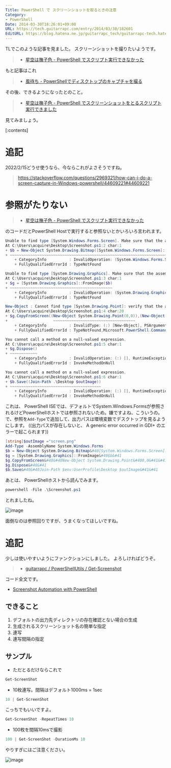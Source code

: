 ```yaml
---
Title: PowerShell で スクリーンショットを取るときの注意
Category:
- PowerShell
Date: 2014-03-30T18:26:01+09:00
URL: https://tech.guitarrapc.com/entry/2014/03/30/182601
EditURL: https://blog.hatena.ne.jp/guitarrapc_tech/guitarrapc-tech.hatenablog.com/atom/entry/12921228815720982466
---
```


TLでこのような記事を見ました。
スクリーンショットを撮りたいようです。

> - [星空は撫子色 - PowerShell でスクリプト実行できなかった](https://muu000.net/wordpress/?p=1513)

もと記事はこれ

> - [風待ち - PowerShellでディスクトップのキャプチャを撮る](https://kazemati.blogspot.jp/2010/10/powershell.html)

その後、できるようになったとのこと。

> - [星空は撫子色 - PowerShell でスクリーンショットをとるスクリプト実行できました](https://muu000.net/wordpress/?p=1513)

見てみましょう。


[:contents]

# 追記

2022/2/15どうせ使うなら、今ならこれがよさそうですね。

> https://stackoverflow.com/questions/2969321/how-can-i-do-a-screen-capture-in-Windows-powershell/44609221#44609221


# 参照がたりない

> - [星空は撫子色 - PowerShell でスクリプト実行できなかった](https://muu000.net/wordpress/?p=1513)

のコードだとPowerShell Hostで実行すると参照ないとかいろいろ言われます。

```ps1
Unable to find type [System.Windows.Forms.Screen]. Make sure that the assembly that contains this type is loaded.
At C:\Users\acquire\Desktop\Screenshot.ps1:2 char:1
+ $b = New-Object System.Drawing.Bitmap([System.Windows.Forms.Screen]::PrimaryScre ...
+ ~~~~~~~~~~~~~~~~~~~~~~~~~~~~~~~~~~~~~~~~~~~~~~~~~~~~~~~~~~~~~~~~~~~~~~~~~~~~~~~~
    + CategoryInfo          : InvalidOperation: (System.Windows.Forms.Screen:TypeName) [], RuntimeException
    + FullyQualifiedErrorId : TypeNotFound

Unable to find type [System.Drawing.Graphics]. Make sure that the assembly that contains this type is loaded.
At C:\Users\acquire\Desktop\Screenshot.ps1:3 char:1
+ $g = [System.Drawing.Graphics]::FromImage($b)
+ ~~~~~~~~~~~~~~~~~~~~~~~~~~~~~~~~~~~~~~~~~~~~~
    + CategoryInfo          : InvalidOperation: (System.Drawing.Graphics:TypeName) [], RuntimeException
    + FullyQualifiedErrorId : TypeNotFound

New-Object : Cannot find type [System.Drawing.Point]: verify that the assembly containing this type is loaded.
At C:\Users\acquire\Desktop\Screenshot.ps1:4 char:20
+ $g.CopyFromScreen((New-Object System.Drawing.Point(0,0)),(New-Object System.Draw ...
+                    ~~~~~~~~~~~~~~~~~~~~~~~~~~~~~~~~~~~~
    + CategoryInfo          : InvalidType: (:) [New-Object], PSArgumentException
    + FullyQualifiedErrorId : TypeNotFound,Microsoft.PowerShell.Commands.NewObjectCommand

You cannot call a method on a null-valued expression.
At C:\Users\acquire\Desktop\Screenshot.ps1:5 char:1
+ $g.Dispose()
+ ~~~~~~~~~~~~
    + CategoryInfo          : InvalidOperation: (:) [], RuntimeException
    + FullyQualifiedErrorId : InvokeMethodOnNull

You cannot call a method on a null-valued expression.
At C:\Users\acquire\Desktop\Screenshot.ps1:6 char:1
+ $b.Save((Join-Path .\Desktop $outImage))
+ ~~~~~~~~~~~~~~~~~~~~~~~~~~~~~~~~~~~~~~~~
    + CategoryInfo          : InvalidOperation: (:) [], RuntimeException
    + FullyQualifiedErrorId : InvokeMethodOnNull
```

これは、 PowerShell ISEでは、デフォルトでSystem.Windows.Formsが参照されるけどPowerShellホストでは参照されないため。嫌ですよね、こういうの。
で、参照を`Add-Type`で追加して、出力パスは環境変数でデスクトップを見るようにします。 ((出力パスが存在しないと、 A generic error occurred in GDI+ のエラーで起こられます))

```ps1
[string]$outImage ="screen.png"
Add-Type -AssemblyName System.Windows.Forms
$b = New-Object System.Drawing.Bitmap&#40[System.Windows.Forms.Screen]::PrimaryScreen.Bounds.Width,[System.Windows.Forms.Screen]::PrimaryScreen.Bounds.Height&#41
$g = [System.Drawing.Graphics]::FromImage&#40$b&#41
$g.CopyFromScreen&#40&#40New-Object System.Drawing.Point&#400,0&#41&#41,&#40New-Object System.Drawing.Point&#400,0&#41&#41,$b.Size&#41
$g.Dispose&#40&#41
$b.Save&#40&#40Join-Path $env:UserProfile\Desktop $outImage&#41&#41
```

あとは、 PowerShellホストから読んでみます。

```ps1
powershell -File .\Screenshot.ps1
```

とれましたね。

![image](https://cdn-ak.f.st-hatena.com/images/fotolife/g/guitarrapc_tech/20140330/20140330182528.png)

面倒なのは参照回りですが、うまくなってほしいですね。

# 追記

少しは使いやすいようにファンクションにしました。
よろしければどうぞ。

> - [guitarrapc / PowerShellUtils / Get-Screenshot](https://github.com/guitarrapc/PowerShellUtil/blob/master/Get-Screenshot/Get-ScreenShot.ps1)

コード全文です。

- [Screenshot Automation with PowerShell](https://gist.github.com/9870497)

## できること

1. デフォルトの出力先ディレクトリの存在確認とない場合の生成
1. 生成されるスクリーンショット名の簡単な指定
1. 連写
1. 連写間隔の指定

## サンプル

- ただとるだけならこれで

```ps1
Get-ScreenShot
```

- 10枚連写。間隔はデフォルト1000ms = 1sec

```ps1
10 | Get-ScreenShot
```

こっちでもいいですよ。
```ps1
Get-ScreenShot -RepeatTimes 10
```

- 100枚を間隔10msで撮影

```ps1
100 | Get-ScreenShot -DurationMs 10
```

やりすぎにはご注意ください。

![image](https://cdn-ak.f.st-hatena.com/images/fotolife/g/guitarrapc_tech/20140330/20140330185450.png)
